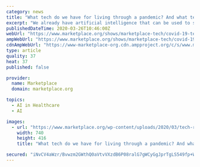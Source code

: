 ```yaml
---
category: news
title: "What tech do we have for living through a pandemic? And what tech do we wish we had?"
excerpt: "We already have artificial intelligence that can be used to speed scientific discovery ... Tomorrow’s podcast will have a lot more therapy from Amy Webb, I promise. We’re also at a really pivotal time in medicine. The MIT Tech Review list of 10 breakthrough technologies of 2020 includes AI-discovered drug molecules. We’re already seeing ..."
publishedDateTime: 2020-03-26T10:46:00Z
webUrl: "https://www.marketplace.org/shows/marketplace-tech/covid-19-technological-solutions-pandemic/"
ampWebUrl: "https://www.marketplace.org/shows/marketplace-tech/covid-19-technological-solutions-pandemic?amp"
cdnAmpWebUrl: "https://www-marketplace-org.cdn.ampproject.org/c/s/www.marketplace.org/shows/marketplace-tech/covid-19-technological-solutions-pandemic?amp"
type: article
quality: 37
heat: 37
published: false

provider:
  name: Marketplace
  domain: marketplace.org

topics:
  - AI in Healthcare
  - AI

images:
  - url: "https://www.marketplace.org/wp-content/uploads/2020/03/tech-restart-ft-img.jpg?fit=740%2C416"
    width: 740
    height: 416
    title: "What tech do we have for living through a pandemic? And what tech do we wish we had?"

secured: "iNvCV4aWzr/Bvwzm2GWthQ0aVtvVXzdB6P08ralG7gWCyGgJprTgLS549fp+WcqgjpBnt5JEIYMOAgraWvrFSESmXYAbLFlnLqyMWOihpqF+RiJbReqAZ+OAwfrgcyY+oy4fkWG92e9uDR6Td7Ma5Mo/wb+DKtLkf+vpIFlQIrYsQiJgweA6sFcwdsUnamhiOGxtJ3tFr7JqMDRRUAmjqoTmy9Q45YlghEnveCB44S+C2p5Bah1TJXEFCTN2dKdKUVkvmQn/NmhSNUzrvX46LpsCQLB//30dyI8FexuOz+XS0NKlByO6/twnRRM86A6+UhMx76xImGT54lvR+UdhPrSGl/pIo5ItsEkm/xo7ICw6fwbEOfL8L4r3IeMZIYs4sZysJ9r6S5iWDjVos9dj2XZ3lfCHcwBdY7J9QhT9TraFVFzhoE8BB49reK1E0fEWrg/f6D/Arx9lS3EjQRgKKajQdD971MKnqMKSU9bQT/w=;7dF/5THJjm6IAbmU/tbBTA=="
---
```


